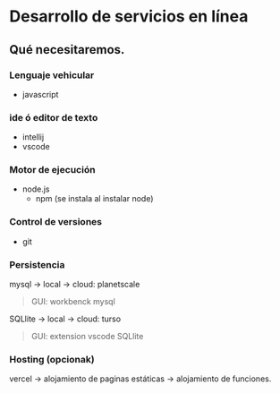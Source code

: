 # Desarrollo de servicios en línea

## Qué necesitaremos.

### Lenguaje vehicular

- javascript

### ide ó editor de texto

- intellij
- vscode

### Motor de ejecución

- node.js
    + npm (se instala al instalar node)

### Control de versiones

- git

### Persistencia

mysql
 -> local
 -> cloud: planetscale

> GUI: workbenck mysql

SQLlite
-> local
-> cloud: turso

> GUI: extension vscode SQLlite

### Hosting (opcionak)

vercel
-> alojamiento de paginas estáticas
-> alojamiento de funciones.

